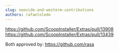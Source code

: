```yaml
---
slug: neovide-and-wezterm-contributions
authors: rafaeloledo
---
```


https://github.com/ScoopInstaller/Extras/pull/13908
https://github.com/ScoopInstaller/Extras/pull/13439

Both approved by: 
https://github.com/rasa
